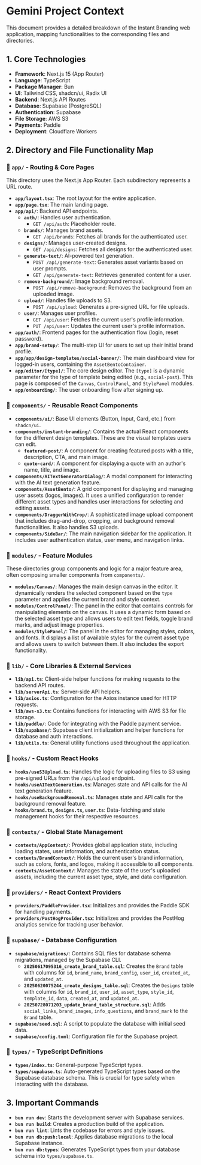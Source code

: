 # Gemini Project Context

This document provides a detailed breakdown of the Instant Branding web application, mapping functionalities to the corresponding files and directories.

## 1. Core Technologies

- **Framework**: Next.js 15 (App Router)
- **Language**: TypeScript
- **Package Manager**: Bun
- **UI**: Tailwind CSS, shadcn/ui, Radix UI
- **Backend**: Next.js API Routes
- **Database**: Supabase (PostgreSQL)
- **Authentication**: Supabase
- **File Storage**: AWS S3
- **Payments**: Paddle
- **Deployment**: Cloudflare Workers

## 2. Directory and File Functionality Map

### 📂 `app/` - Routing & Core Pages

This directory uses the Next.js App Router. Each subdirectory represents a URL route.

- **`app/layout.tsx`**: The root layout for the entire application.
- **`app/page.tsx`**: The main landing page.
- **`app/api/`**: Backend API endpoints.
  - **`auth/`**: Handles user authentication.
    - `GET /api/auth`: Placeholder route.
  - **`brands/`**: Manages brand assets.
    - `GET /api/brands`: Fetches all brands for the authenticated user.
  - **`designs/`**: Manages user-created designs.
    - `GET /api/designs`: Fetches all designs for the authenticated user.
  - **`generate-text/`**: AI-powered text generation.
    - `POST /api/generate-text`: Generates asset variants based on user prompts.
    - `GET /api/generate-text`: Retrieves generated content for a user.
  - **`remove-background/`**: Image background removal.
    - `POST /api/remove-background`: Removes the background from an uploaded image.
  - **`upload/`**: Handles file uploads to S3.
    - `POST /api/upload`: Generates a pre-signed URL for file uploads.
  - **`user/`**: Manages user profiles.
    - `GET /api/user`: Fetches the current user's profile information.
    - `PUT /api/user`: Updates the current user's profile information.
- **`app/auth/`**: Frontend pages for the authentication flow (login, reset password).
- **`app/brand-setup/`**: The multi-step UI for users to set up their initial brand profile.
- **`app/app/design-templates/social-banner/`**: The main dashboard view for logged-in users, containing the `AssetBentoContainer`.
- **`app/editor/[type]/`**: The core design editor. The `[type]` is a dynamic parameter for the type of template being edited (e.g., `social-post`). This page is composed of the `Canvas`, `ControlPanel`, and `StylePanel` modules.
- **`app/onboarding/`**: The user onboarding flow after signing up.

### 📂 `components/` - Reusable React Components

- **`components/ui/`**: Base UI elements (Button, Input, Card, etc.) from `shadcn/ui`.
- **`components/instant-branding/`**: Contains the actual React components for the different design templates. These are the visual templates users can edit.
  - **`featured-post/`**: A component for creating featured posts with a title, description, CTA, and main image.
  - **`quote-card/`**: A component for displaying a quote with an author's name, title, and image.
- **`components/AITextGeneratorDialog/`**: A modal component for interacting with the AI text generation feature.
- **`components/AssetBento/`**: A grid component for displaying and managing user assets (logos, images). It uses a unified configuration to render different asset types and handles user interactions for selecting and editing assets.
- **`components/DraggerWithCrop/`**: A sophisticated image upload component that includes drag-and-drop, cropping, and background removal functionalities. It also handles S3 uploads.
- **`components/SideBar/`**: The main navigation sidebar for the application. It includes user authentication status, user menu, and navigation links.

### 📂 `modules/` - Feature Modules

These directories group components and logic for a major feature area, often composing smaller components from `components/`.

- **`modules/Canvas/`**: Manages the main design canvas in the editor. It dynamically renders the selected component based on the `type` parameter and applies the current brand and style context.
- **`modules/ControlPanel/`**: The panel in the editor that contains controls for manipulating elements on the canvas. It uses a dynamic form based on the selected asset type and allows users to edit text fields, toggle brand marks, and adjust image properties.
- **`modules/StylePanel/`**: The panel in the editor for managing styles, colors, and fonts. It displays a list of available styles for the current asset type and allows users to switch between them. It also includes the export functionality.

### 📂 `lib/` - Core Libraries & External Services

- **`lib/api.ts`**: Client-side helper functions for making requests to the backend API routes.
- **`lib/serverApi.ts`**: Server-side API helpers.
- **`lib/axios.ts`**: Configuration for the Axios instance used for HTTP requests.
- **`lib/aws-s3.ts`**: Contains functions for interacting with AWS S3 for file storage.
- **`lib/paddle/`**: Code for integrating with the Paddle payment service.
- **`lib/supabase/`**: Supabase client initialization and helper functions for database and auth interactions.
- **`lib/utils.ts`**: General utility functions used throughout the application.

### 📂 `hooks/` - Custom React Hooks

- **`hooks/useS3Upload.ts`**: Handles the logic for uploading files to S3 using pre-signed URLs from the `/api/upload` endpoint.
- **`hooks/useAITextGeneration.ts`**: Manages state and API calls for the AI text generation feature.
- **`hooks/useBackgroundRemoval.ts`**: Manages state and API calls for the background removal feature.
- **`hooks/brand.ts`, `designs.ts`, `user.ts`**: Data-fetching and state management hooks for their respective resources.

### 📂 `contexts/` - Global State Management

- **`contexts/AppContext/`**: Provides global application state, including loading states, user information, and authentication status.
- **`contexts/BrandContext/`**: Holds the current user's brand information, such as colors, fonts, and logos, making it accessible to all components.
- **`contexts/AssetContext/`**: Manages the state of the user's uploaded assets, including the current asset type, style, and data configuration.

### 📂 `providers/` - React Context Providers

- **`providers/PaddleProvider.tsx`**: Initializes and provides the Paddle SDK for handling payments.
- **`providers/PostHogProvider.tsx`**: Initializes and provides the PostHog analytics service for tracking user behavior.

### 📂 `supabase/` - Database Configuration

- **`supabase/migrations/`**: Contains SQL files for database schema migrations, managed by the Supabase CLI.
  - **`20250617095316_create_brand_table.sql`**: Creates the `Brand` table with columns for `id`, `brand_name`, `brand_config`, `user_id`, `created_at`, and `updated_at`.
  - **`20250620075244_create_designs_table.sql`**: Creates the `Designs` table with columns for `id`, `brand_id`, `user_id`, `asset_type`, `style_id`, `template_id`, `data`, `created_at`, and `updated_at`.
  - **`20250728071203_update_brand_table_structure.sql`**: Adds `social_links`, `brand_images`, `info_questions`, and `brand_mark` to the `Brand` table.
- **`supabase/seed.sql`**: A script to populate the database with initial seed data.
- **`supabase/config.toml`**: Configuration file for the Supabase project.

### 📂 `types/` - TypeScript Definitions

- **`types/index.ts`**: General-purpose TypeScript types.
- **`types/supabase.ts`**: Auto-generated TypeScript types based on the Supabase database schema. This is crucial for type safety when interacting with the database.

## 3. Important Commands

- **`bun run dev`**: Starts the development server with Supabase services.
- **`bun run build`**: Creates a production build of the application.
- **`bun run lint`**: Lints the codebase for errors and style issues.
- **`bun run db:push:local`**: Applies database migrations to the local Supabase instance.
- **`bun run db:types`**: Generates TypeScript types from your database schema into `types/supabase.ts`.
